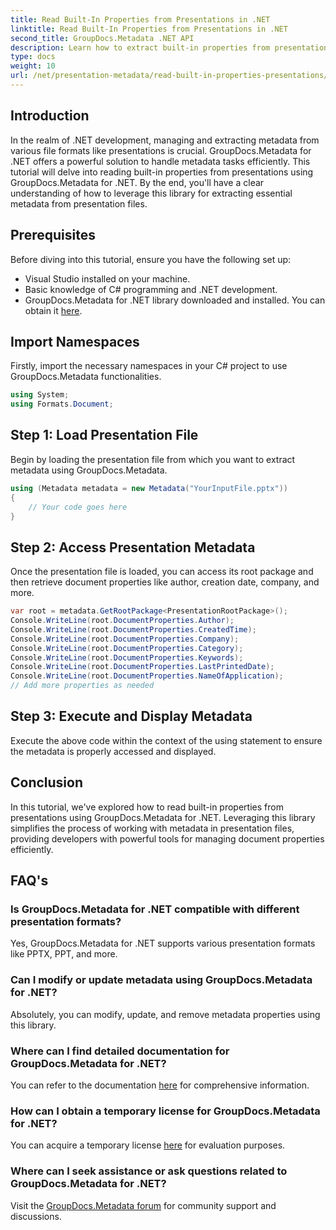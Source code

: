 ```yaml
---
title: Read Built-In Properties from Presentations in .NET
linktitle: Read Built-In Properties from Presentations in .NET
second_title: GroupDocs.Metadata .NET API
description: Learn how to extract built-in properties from presentations using GroupDocs.Metadata for .NET in this comprehensive tutorial.
type: docs
weight: 10
url: /net/presentation-metadata/read-built-in-properties-presentations/
---
```

## Introduction
In the realm of .NET development, managing and extracting metadata from various file formats like presentations is crucial. GroupDocs.Metadata for .NET offers a powerful solution to handle metadata tasks efficiently. This tutorial will delve into reading built-in properties from presentations using GroupDocs.Metadata for .NET. By the end, you'll have a clear understanding of how to leverage this library for extracting essential metadata from presentation files.
## Prerequisites
Before diving into this tutorial, ensure you have the following set up:
- Visual Studio installed on your machine.
- Basic knowledge of C# programming and .NET development.
- GroupDocs.Metadata for .NET library downloaded and installed. You can obtain it [here](https://releases.groupdocs.com/metadata/net/).

## Import Namespaces
Firstly, import the necessary namespaces in your C# project to use GroupDocs.Metadata functionalities.
```csharp
using System;
using Formats.Document;
```
## Step 1: Load Presentation File
Begin by loading the presentation file from which you want to extract metadata using GroupDocs.Metadata.
```csharp
using (Metadata metadata = new Metadata("YourInputFile.pptx"))
{
    // Your code goes here
}
```
## Step 2: Access Presentation Metadata
Once the presentation file is loaded, you can access its root package and then retrieve document properties like author, creation date, company, and more.
```csharp
var root = metadata.GetRootPackage<PresentationRootPackage>();
Console.WriteLine(root.DocumentProperties.Author);
Console.WriteLine(root.DocumentProperties.CreatedTime);
Console.WriteLine(root.DocumentProperties.Company);
Console.WriteLine(root.DocumentProperties.Category);
Console.WriteLine(root.DocumentProperties.Keywords);
Console.WriteLine(root.DocumentProperties.LastPrintedDate);
Console.WriteLine(root.DocumentProperties.NameOfApplication);
// Add more properties as needed
```
## Step 3: Execute and Display Metadata
Execute the above code within the context of the using statement to ensure the metadata is properly accessed and displayed.

## Conclusion
In this tutorial, we've explored how to read built-in properties from presentations using GroupDocs.Metadata for .NET. Leveraging this library simplifies the process of working with metadata in presentation files, providing developers with powerful tools for managing document properties efficiently.

## FAQ's
### Is GroupDocs.Metadata for .NET compatible with different presentation formats?
Yes, GroupDocs.Metadata for .NET supports various presentation formats like PPTX, PPT, and more.
### Can I modify or update metadata using GroupDocs.Metadata for .NET?
Absolutely, you can modify, update, and remove metadata properties using this library.
### Where can I find detailed documentation for GroupDocs.Metadata for .NET?
You can refer to the documentation [here](https://reference.groupdocs.com/metadata/net/) for comprehensive information.
### How can I obtain a temporary license for GroupDocs.Metadata for .NET?
You can acquire a temporary license [here](https://purchase.groupdocs.com/temporary-license/) for evaluation purposes.
### Where can I seek assistance or ask questions related to GroupDocs.Metadata for .NET?
Visit the [GroupDocs.Metadata forum](https://forum.groupdocs.com/c/metadata/14) for community support and discussions.
